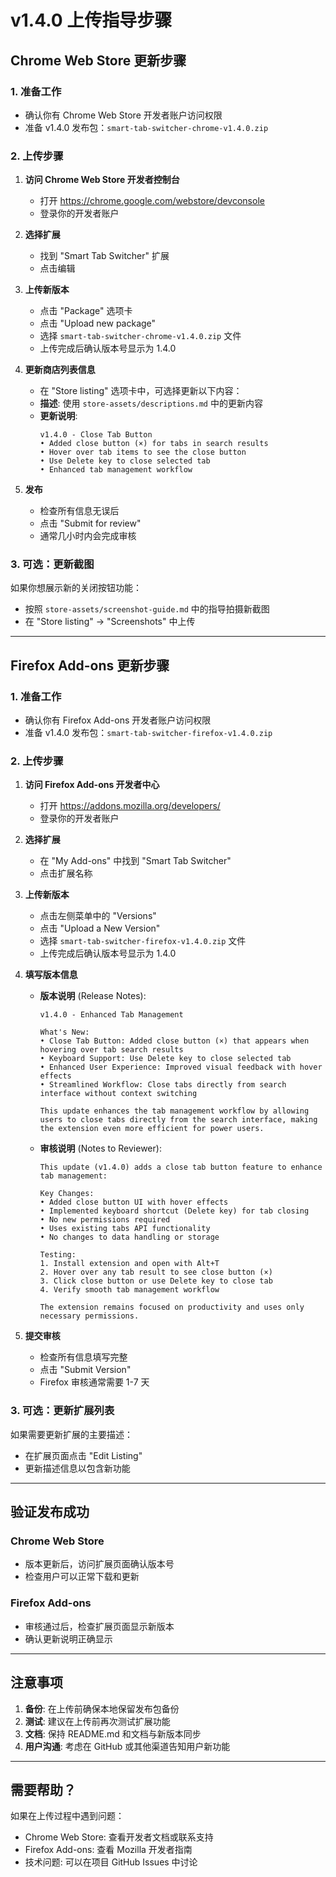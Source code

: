# v1.4.0 上传指导步骤

## Chrome Web Store 更新步骤

### 1. 准备工作
- 确认你有 Chrome Web Store 开发者账户访问权限
- 准备 v1.4.0 发布包：`smart-tab-switcher-chrome-v1.4.0.zip`

### 2. 上传步骤
1. **访问 Chrome Web Store 开发者控制台**
   - 打开 https://chrome.google.com/webstore/devconsole
   - 登录你的开发者账户

2. **选择扩展**
   - 找到 "Smart Tab Switcher" 扩展
   - 点击编辑

3. **上传新版本**
   - 点击 "Package" 选项卡
   - 点击 "Upload new package"
   - 选择 `smart-tab-switcher-chrome-v1.4.0.zip` 文件
   - 上传完成后确认版本号显示为 1.4.0

4. **更新商店列表信息**
   - 在 "Store listing" 选项卡中，可选择更新以下内容：
   - **描述**: 使用 `store-assets/descriptions.md` 中的更新内容
   - **更新说明**: 
     ```
     v1.4.0 - Close Tab Button
     • Added close button (×) for tabs in search results
     • Hover over tab items to see the close button
     • Use Delete key to close selected tab
     • Enhanced tab management workflow
     ```

5. **发布**
   - 检查所有信息无误后
   - 点击 "Submit for review"
   - 通常几小时内会完成审核

### 3. 可选：更新截图
如果你想展示新的关闭按钮功能：
- 按照 `store-assets/screenshot-guide.md` 中的指导拍摄新截图
- 在 "Store listing" → "Screenshots" 中上传

---

## Firefox Add-ons 更新步骤

### 1. 准备工作
- 确认你有 Firefox Add-ons 开发者账户访问权限
- 准备 v1.4.0 发布包：`smart-tab-switcher-firefox-v1.4.0.zip`

### 2. 上传步骤
1. **访问 Firefox Add-ons 开发者中心**
   - 打开 https://addons.mozilla.org/developers/
   - 登录你的开发者账户

2. **选择扩展**
   - 在 "My Add-ons" 中找到 "Smart Tab Switcher"
   - 点击扩展名称

3. **上传新版本**
   - 点击左侧菜单中的 "Versions"
   - 点击 "Upload a New Version"
   - 选择 `smart-tab-switcher-firefox-v1.4.0.zip` 文件
   - 上传完成后确认版本号显示为 1.4.0

4. **填写版本信息**
   - **版本说明** (Release Notes):
     ```
     v1.4.0 - Enhanced Tab Management
     
     What's New:
     • Close Tab Button: Added close button (×) that appears when hovering over tab search results
     • Keyboard Support: Use Delete key to close selected tab
     • Enhanced User Experience: Improved visual feedback with hover effects
     • Streamlined Workflow: Close tabs directly from search interface without context switching
     
     This update enhances the tab management workflow by allowing users to close tabs directly from the search interface, making the extension even more efficient for power users.
     ```

   - **审核说明** (Notes to Reviewer):
     ```
     This update (v1.4.0) adds a close tab button feature to enhance tab management:
     
     Key Changes:
     • Added close button UI with hover effects
     • Implemented keyboard shortcut (Delete key) for tab closing
     • No new permissions required
     • Uses existing tabs API functionality
     • No changes to data handling or storage
     
     Testing:
     1. Install extension and open with Alt+T
     2. Hover over any tab result to see close button (×)
     3. Click close button or use Delete key to close tab
     4. Verify smooth tab management workflow
     
     The extension remains focused on productivity and uses only necessary permissions.
     ```

5. **提交审核**
   - 检查所有信息填写完整
   - 点击 "Submit Version"
   - Firefox 审核通常需要 1-7 天

### 3. 可选：更新扩展列表
如果需要更新扩展的主要描述：
- 在扩展页面点击 "Edit Listing"
- 更新描述信息以包含新功能

---

## 验证发布成功

### Chrome Web Store
- 版本更新后，访问扩展页面确认版本号
- 检查用户可以正常下载和更新

### Firefox Add-ons
- 审核通过后，检查扩展页面显示新版本
- 确认更新说明正确显示

---

## 注意事项

1. **备份**: 在上传前确保本地保留发布包备份
2. **测试**: 建议在上传前再次测试扩展功能
3. **文档**: 保持 README.md 和文档与新版本同步
4. **用户沟通**: 考虑在 GitHub 或其他渠道告知用户新功能

---

## 需要帮助？

如果在上传过程中遇到问题：
- Chrome Web Store: 查看开发者文档或联系支持
- Firefox Add-ons: 查看 Mozilla 开发者指南
- 技术问题: 可以在项目 GitHub Issues 中讨论